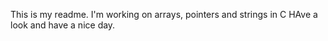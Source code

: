 This is my readme. 
I'm working on arrays, pointers and strings in C
HAve a look and have a nice day. 

